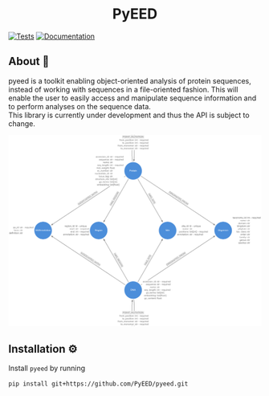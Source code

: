 <div align="center">
<h1 align="center">PyEED

</div>

[![Tests](https://github.com/PyEED/pyeed/actions/workflows/tests.yaml/badge.svg)](https://github.com/PyEED/pyeed/actions/workflows/tests.yaml)
[![Documentation](https://github.com/PyEED/pyeed/actions/workflows/make_docs.yaml/badge.svg)](https://github.com/PyEED/pyeed/actions/workflows/make_docs.yaml)

## About 📖
pyeed is a toolkit enabling object-oriented analysis of protein sequences, instead of working with sequences in a file-oriented fashion. This will enable the user to easily access and manipulate sequence information and to perform analyses on the sequence data.  
This library is currently under development and thus the API is subject to change.

![PyEED](./docs/figs/pyeed-model.png)


## Installation ⚙️

Install `pyeed` by running
```bash
pip install git+https://github.com/PyEED/pyeed.git
```
